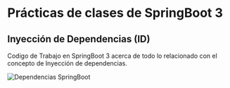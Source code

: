 # Prácticas de clases de SpringBoot 3  
## Inyección de Dependencias (ID)
<p>
Codigo de Trabajo en SpringBoot 3 acerca de todo lo relacionado con el concepto de Inyección de dependencias.
</p>

![Dependencias SpringBoot](https://www.davidgomezrubio.com/wp-content/uploads/2020/06/Inyeccion-de-dependencias-Spring-Framework.jpg "Dependencias SpringBoot")
